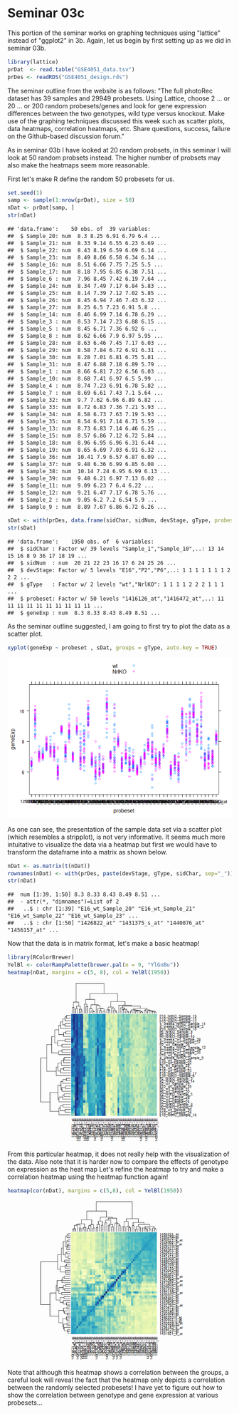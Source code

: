 # Seminar 03c
This portion of the seminar works on graphing techniques using "lattice" instead of "ggplot2" in 3b. 
Again, let us begin by first setting up as we did in seminar 03b. 


```r
library(lattice)
prDat  <- read.table("GSE4051_data.tsv")
prDes <- readRDS("GSE4051_design.rds")
```

The seminar outline from the website is as follows:
"The full photoRec dataset has 39 samples and 29949 probesets. Using Lattice, choose 2 … or 20 … or 200 random probesets/genes and look for gene expression differences between the two genotypes, wild type versus knockout. Make use of the graphing techniques discussed this week such as scatter plots, data heatmaps, correlation heatmaps, etc. Share questions, success, failure on the Github-based discussion forum."

As in seminar 03b I have looked at 20 random probsets, in this seminar I will look at 50 random probsets instead. The higher number of probsets may also make the heatmaps seem more reasonable. 

First let's make R define the random 50 probesets for us. 

```r
set.seed(1)
samp <- sample(1:nrow(prDat), size = 50)
nDat <- prDat[samp, ]
str(nDat)
```

```
## 'data.frame':	50 obs. of  39 variables:
##  $ Sample_20: num  8.3 8.25 6.91 6.79 6.4 ...
##  $ Sample_21: num  8.33 9.14 6.55 6.23 6.69 ...
##  $ Sample_22: num  8.43 8.19 6.59 6.69 6.14 ...
##  $ Sample_23: num  8.49 8.66 6.58 6.34 6.34 ...
##  $ Sample_16: num  8.51 6.66 7.75 7.25 5.5 ...
##  $ Sample_17: num  8.18 7.95 6.85 6.38 7.51 ...
##  $ Sample_6 : num  7.96 8.45 7.42 6.19 7.64 ...
##  $ Sample_24: num  8.34 7.49 7.17 6.84 5.83 ...
##  $ Sample_25: num  8.14 7.39 7.12 7.02 5.85 ...
##  $ Sample_26: num  8.45 6.94 7.46 7.43 6.32 ...
##  $ Sample_27: num  8.25 6.5 7.23 6.91 5.8 ...
##  $ Sample_14: num  8.46 6.99 7.14 6.78 6.29 ...
##  $ Sample_3 : num  8.53 7.14 7.23 6.88 6.15 ...
##  $ Sample_5 : num  8.45 6.71 7.36 6.92 6 ...
##  $ Sample_8 : num  8.62 6.66 7.9 6.97 5.95 ...
##  $ Sample_28: num  8.63 6.46 7.45 7.17 6.03 ...
##  $ Sample_29: num  8.58 7.84 6.72 6.91 6.31 ...
##  $ Sample_30: num  8.28 7.01 6.81 6.75 5.81 ...
##  $ Sample_31: num  8.47 6.88 7.18 6.89 5.79 ...
##  $ Sample_1 : num  8.66 6.81 7.22 6.56 6.03 ...
##  $ Sample_10: num  8.68 7.41 6.97 6.5 5.99 ...
##  $ Sample_4 : num  8.74 7.23 6.91 6.78 5.82 ...
##  $ Sample_7 : num  8.69 6.61 7.43 7.1 5.64 ...
##  $ Sample_32: num  9.7 7.62 6.96 6.89 6.82 ...
##  $ Sample_33: num  8.72 6.83 7.36 7.21 5.93 ...
##  $ Sample_34: num  8.58 6.73 7.63 7.19 5.93 ...
##  $ Sample_35: num  8.54 6.91 7.14 6.71 5.59 ...
##  $ Sample_13: num  8.73 6.83 7.14 6.46 6.25 ...
##  $ Sample_15: num  8.57 6.86 7.12 6.72 5.84 ...
##  $ Sample_18: num  8.96 6.95 6.96 6.31 6.44 ...
##  $ Sample_19: num  8.65 6.69 7.03 6.91 6.32 ...
##  $ Sample_36: num  10.41 7.9 6.57 6.87 6.09 ...
##  $ Sample_37: num  9.48 6.36 6.99 6.85 6.08 ...
##  $ Sample_38: num  10.14 7.24 6.95 6.99 6.13 ...
##  $ Sample_39: num  9.48 6.21 6.97 7.13 6.02 ...
##  $ Sample_11: num  9.09 6.23 7 6.4 6.22 ...
##  $ Sample_12: num  9.21 6.47 7.17 6.78 5.76 ...
##  $ Sample_2 : num  9.05 6.2 7.2 6.54 5.9 ...
##  $ Sample_9 : num  8.89 7.67 6.86 6.72 6.26 ...
```

```r
sDat <- with(prDes, data.frame(sidChar, sidNum, devStage, gType, probeset = factor(rep(rownames(nDat), each = nrow(prDes))), geneExp = as.vector(t(as.matrix(nDat)))))
str(sDat)
```

```
## 'data.frame':	1950 obs. of  6 variables:
##  $ sidChar : Factor w/ 39 levels "Sample_1","Sample_10",..: 13 14 15 16 8 9 36 17 18 19 ...
##  $ sidNum  : num  20 21 22 23 16 17 6 24 25 26 ...
##  $ devStage: Factor w/ 5 levels "E16","P2","P6",..: 1 1 1 1 1 1 1 2 2 2 ...
##  $ gType   : Factor w/ 2 levels "wt","NrlKO": 1 1 1 1 2 2 2 1 1 1 ...
##  $ probeset: Factor w/ 50 levels "1416126_at","1416472_at",..: 11 11 11 11 11 11 11 11 11 11 ...
##  $ geneExp : num  8.3 8.33 8.43 8.49 8.51 ...
```

As the seminar outline suggested, I am going to first try to plot the data as a scatter plot. 

```r
xyplot(geneExp ~ probeset , sDat, groups = gType, auto.key = TRUE)
```

![](Seminar03c_files/figure-html/unnamed-chunk-3-1.png) 

As one can see, the presentation of the sample data set via a scatter plot (which resembles a stripplot), is not very informative. It seems much more intuitative to visualize the data via a heatmap but first we would have to transform the dataframe into a matrix as shown below.


```r
nDat <- as.matrix(t(nDat)) 
rownames(nDat) <- with(prDes, paste(devStage, gType, sidChar, sep="_"))
str(nDat)
```

```
##  num [1:39, 1:50] 8.3 8.33 8.43 8.49 8.51 ...
##  - attr(*, "dimnames")=List of 2
##   ..$ : chr [1:39] "E16_wt_Sample_20" "E16_wt_Sample_21" "E16_wt_Sample_22" "E16_wt_Sample_23" ...
##   ..$ : chr [1:50] "1426822_at" "1431375_s_at" "1440076_at" "1456157_at" ...
```

Now that the data is in matrix format, let's make a basic heatmap!


```r
library(RColorBrewer)
YelBl <- colorRampPalette(brewer.pal(n = 9, "YlGnBu"))
heatmap(nDat, margins = c(5, 8), col = YelBl(1950))
```

![](Seminar03c_files/figure-html/unnamed-chunk-5-1.png) 

From this particular heatmap, it does not really help with the visualization of the data. Also note that it is harder now to compare the effects of genotype on expression as the heat map  Let's refine the heatmap to try and make a correlation heatmap using the heatmap function again! 

```r
heatmap(cor(nDat), margins = c(5,8), col = YelBl(1950))
```

![](Seminar03c_files/figure-html/unnamed-chunk-6-1.png) 

Note that although this heatmap shows a correlation between the groups, a careful look will reveal the fact that the heatmap only depicts a correlation between the randomly selected probesets! I have yet to figure out how to show the correlation between genotype and gene expression at various probesets...

